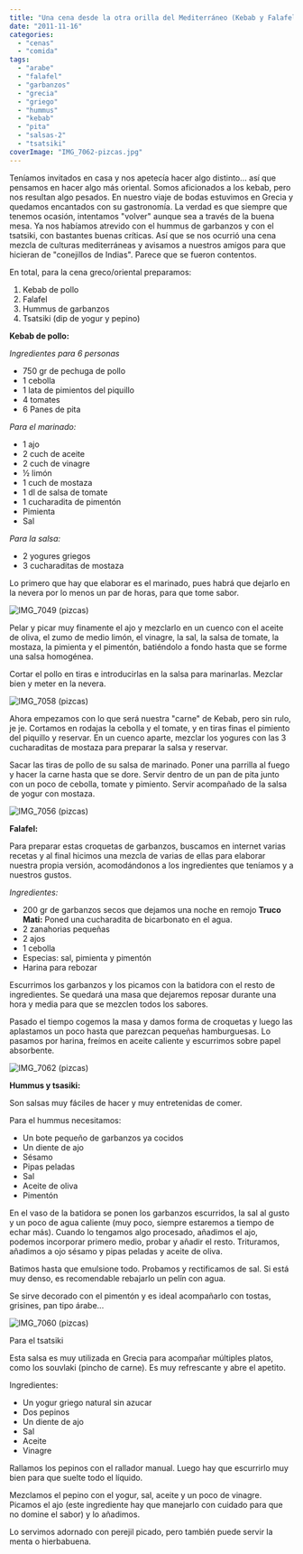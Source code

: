 ```yaml
---
title: "Una cena desde la otra orilla del Mediterráneo (Kebab y Falafel caseros...)"
date: "2011-11-16"
categories: 
  - "cenas"
  - "comida"
tags: 
  - "arabe"
  - "falafel"
  - "garbanzos"
  - "grecia"
  - "griego"
  - "hummus"
  - "kebab"
  - "pita"
  - "salsas-2"
  - "tsatsiki"
coverImage: "IMG_7062-pizcas.jpg"
---
```


Teníamos invitados en casa y nos apetecía hacer algo distinto… así que pensamos en hacer algo más oriental. Somos aficionados a los kebab, pero nos resultan algo pesados. En nuestro viaje de bodas estuvimos en Grecia y quedamos encantados con su gastronomía. La verdad es que siempre que tenemos ocasión, intentamos "volver" aunque sea a través de la buena mesa. Ya nos habíamos atrevido con el hummus de garbanzos y con el tsatsiki, con bastantes buenas críticas. Así que se nos ocurrió una cena mezcla de culturas mediterráneas y avisamos a nuestros amigos para que hicieran de "conejillos de Indias". Parece que se fueron contentos.

En total, para la cena greco/oriental preparamos:

1. Kebab de pollo
2. Falafel
3. Hummus de garbanzos
4. Tsatsiki (dip de yogur y pepino)

**Kebab de pollo:**

_Ingredientes para 6 personas_

- 750 gr de pechuga de pollo
- 1 cebolla
- 1 lata de pimientos del piquillo
- 4 tomates
- 6 Panes de pita

_Para el marinado:_

- 1 ajo
- 2 cuch de aceite
- 2 cuch de vinagre
- ½ limón
- 1 cuch de mostaza
- 1 dl de salsa de tomate
- 1 cucharadita de pimentón
- Pimienta
- Sal

_Para la salsa:_

- 2 yogures griegos
- 3 cucharaditas de mostaza

Lo primero que hay que elaborar es el marinado, pues habrá que dejarlo en la nevera por lo menos un par de horas, para que tome sabor.

![](images/IMG_7049-pizcas.jpg "IMG_7049 (pizcas)")

Pelar y picar muy finamente el ajo y mezclarlo en un cuenco con el aceite de oliva, el zumo de medio limón, el vinagre, la sal, la salsa de tomate, la mostaza, la pimienta y el pimentón, batiéndolo a fondo hasta que se forme una salsa homogénea.

Cortar el pollo en tiras e introducirlas en la salsa para marinarlas. Mezclar bien y meter en la nevera.

![](images/IMG_7058-pizcas.jpg "IMG_7058 (pizcas)")

Ahora empezamos con lo que será nuestra "carne" de Kebab, pero sin rulo, je je. Cortamos en rodajas la cebolla y el tomate, y en tiras finas el pimiento del piquillo y reservar. En un cuenco aparte, mezclar los yogures con las 3 cucharaditas de mostaza para preparar la salsa y reservar.

Sacar las tiras de pollo de su salsa de marinado. Poner una parrilla al fuego y hacer la carne hasta que se dore. Servir dentro de un pan de pita junto con un poco de cebolla, tomate y pimiento. Servir acompañado de la salsa de yogur con mostaza.

![](images/IMG_7056-pizcas.jpg "IMG_7056 (pizcas)")

**Falafel:**

Para preparar estas croquetas de garbanzos, buscamos en internet varias recetas y al final hicimos una mezcla de varias de ellas para elaborar nuestra propia versión, acomodándonos a los ingredientes que teníamos y a nuestros gustos.

_Ingredientes:_

- 200 gr de garbanzos secos que dejamos una noche en remojo **Truco Mati:** Poned una cucharadita de bicarbonato en el agua.
- 2 zanahorias pequeñas
- 2 ajos
- 1 cebolla
- Especias: sal, pimienta y pimentón
- Harina para rebozar

Escurrimos los garbanzos y los picamos con la batidora con el resto de ingredientes. Se quedará una masa que dejaremos reposar durante una hora y media para que se mezclen todos los sabores.

Pasado el tiempo cogemos la masa y damos forma de croquetas y luego las aplastamos un poco hasta que parezcan pequeñas hamburguesas. Lo pasamos por harina, freímos en aceite caliente y escurrimos sobre papel absorbente.

![](images/IMG_7062-pizcas.jpg "IMG_7062 (pizcas)")

**Hummus y tsasiki:**

Son salsas muy fáciles de hacer y muy entretenidas de comer.

Para el hummus necesitamos:

- Un bote pequeño de garbanzos ya cocidos
- Un diente de ajo
- Sésamo
- Pipas peladas
- Sal
- Aceite de oliva
- Pimentón

En el vaso de la batidora se ponen los garbanzos escurridos, la sal al gusto y un poco de agua caliente (muy poco, siempre estaremos a tiempo de echar más). Cuando lo tengamos algo procesado, añadimos el ajo, podemos incorporar primero medio, probar y añadir el resto. Trituramos, añadimos a ojo sésamo y pipas peladas y aceite de oliva.

Batimos hasta que emulsione todo. Probamos y rectificamos de sal. Si está muy denso, es recomendable rebajarlo un pelín con agua.

Se sirve decorado con el pimentón y es ideal acompañarlo con tostas, grisines, pan tipo árabe...

![](images/IMG_7060-pizcas.jpg "IMG_7060 (pizcas)")

Para el tsatsiki

Esta salsa es muy utilizada en Grecia para acompañar múltiples platos, como los souvlaki (pincho de carne). Es muy refrescante y abre el apetito.

Ingredientes:

- Un yogur griego natural sin azucar
- Dos pepinos
- Un diente de ajo
- Sal
- Aceite
- Vinagre

Rallamos los pepinos con el rallador manual. Luego hay que escurrirlo muy bien para que suelte todo el líquido.

Mezclamos el pepino con el yogur, sal, aceite y un poco de vinagre. Picamos el ajo (este ingrediente hay que manejarlo con cuidado para que no domine el sabor) y lo añadimos.

Lo servimos adornado con perejil picado, pero también puede servir la menta o hierbabuena.
